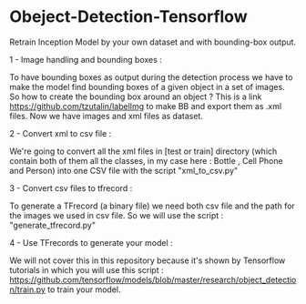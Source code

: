 # Obeject-Detection-Tensorflow
Retrain Inception Model by your own dataset and with bounding-box output.


1 - Image handling and bounding boxes :

To have bounding boxes as output during the detection process we have to make the model find bounding boxes of a given object in a set of images. So how to create the bounding box around an object ? This is a link https://github.com/tzutalin/labelImg to make BB and export them as .xml files.
 Now we have images and xml files as dataset.
 
 
 
 2 - Convert xml to csv file :
 
 We're going to convert all the xml files in [test or train] directory (which contain both of them all the classes, in my case here : Bottle , Cell Phone and Person) into one CSV file with the script "xml_to_csv.py"
 
 
 
 3 - Convert csv files to tfrecord :
 
 To generate a TFrecord (a binary file) we need both csv file and the path for the images we used in csv file. So we will use the script : "generate_tfrecord.py"
 
 
 4 - Use TFrecords to generate your model :
 
 We will not cover this in this repository because it's shown by Tensorflow tutorials in which you will use this script : https://github.com/tensorflow/models/blob/master/research/object_detection/train.py to train your model.

